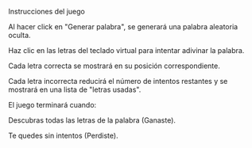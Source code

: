 Instrucciones del juego

Al hacer click en "Generar palabra", se generará una palabra aleatoria oculta.

Haz clic en las letras del teclado virtual para intentar adivinar la palabra.

Cada letra correcta se mostrará en su posición correspondiente.

Cada letra incorrecta reducirá el número de intentos restantes y se mostrará en una lista de "letras usadas".

El juego terminará cuando:

Descubras todas las letras de la palabra (Ganaste).

Te quedes sin intentos (Perdiste).

